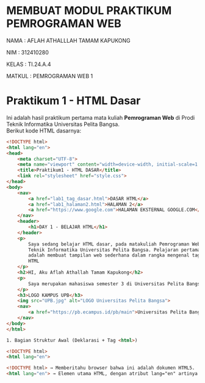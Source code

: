 # MEMBUAT MODUL PRAKTIKUM PEMROGRAMAN WEB

NAMA : AFLAH ATHALLLAH TAMAM KAPUKONG

NIM : 312410280

KELAS : TI.24.A.4

MATKUL : PEMROGRAMAN WEB 1

# Praktikum 1 - HTML Dasar

Ini adalah hasil praktikum pertama mata kuliah **Pemrograman Web** di Prodi Teknik Informatika Universitas Pelita Bangsa.  
Berikut kode HTML dasarnya:

```html
<!DOCTYPE html>
<html lang="en">
<head>
    <meta charset="UTF-8">
    <meta name="viewport" content="width=device-width, initial-scale=1.0">
    <title>Praktikum1 - HTML DASAR</title>
    <link rel="stylesheet" href="style.css">
</head>
<body>
    <nav>
        <a href="lab1_tag_dasar.html">DASAR HTML</a>
        <a href="lab1_halaman2.html">HALAMAN 2</a>
        <a href="https://www.google.com">HALAMAN EKSTERNAL GOOGLE.COM</a>
    </nav>
    <header>
        <h1>DAY 1 - BELAJAR HTML</h1>
    </header>
    <p>
        Saya sedang belajar HTML dasar, pada matakuliah Pemrograman Web di Prodi
        Teknik Informatika Universitas Pelita Bangsa. Pelajaran pertama yang kami dapat
        adalah membuat tampilan web sederhana dalam rangka mengenal tag-tag dasar
        HTML
    </p>
    <h2>HI, Aku Aflah Athallah Tamam Kapukong</h2>
    <p>
        Saya merupakan mahasiswa semester 3 di Universitas Pelita Bangsa, Jurusan Teknik Informatika
    </p>
    <h3>LOGO KAMPUS UPB</h3>
    <img src="UPB.jpg" alt="LOGO Universitas Pelita Bangsa">
    <nav>
        <a href="https://pb.ecampus.id/pb/main">Universitas Pelita Bangsa</a>
    </nav>
</body>
</html>

1. Bagian Struktur Awal (Deklarasi + Tag <html>)

<!DOCTYPE html>
<html lang="en">

<!DOCTYPE html> → Memberitahu browser bahwa ini adalah dokumen HTML5.
<html lang="en"> → Elemen utama HTML, dengan atribut lang="en" artinya bahasa utama dokumen English (bisa diganti id untuk Indonesia).
